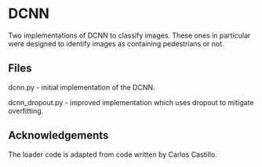 # DCNN

Two implementations of DCNN to classify images. These ones in particular were designed to identify images as containing pedestrians or not.

## Files

dcnn.py - initial implementation of the DCNN.

dcnn_dropout.py - improved implementation which uses dropout to mitigate overfitting.

## Acknowledgements

The loader code is adapted from code written by Carlos Castillo.
